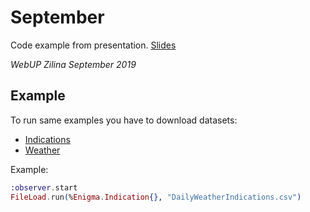 # September

Code example from presentation.
[Slides](https://www.slideshare.net/quatermain1/elixir-after-2-years-in-action-code-webup)

_WebUP Zilina September 2019_

## Example

To run same examples you have to download datasets:
- [Indications](https://public.enigma.com/datasets/daily-weather-indications/d70070ae-5fce-4ccb-8b6f-c72f6ee5a75b)
- [Weather](https://public.enigma.com/datasets/national-climatic-weather-center-consolidated-weather-reports-1956/cc62066f-d7e4-4077-ac4e-d7cc09ceba33)

Example:
```elixir
:observer.start
FileLoad.run(%Enigma.Indication{}, "DailyWeatherIndications.csv")
```
